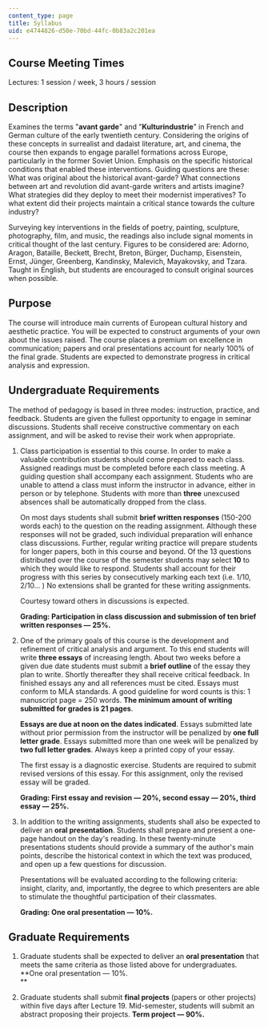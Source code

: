 ```yaml
---
content_type: page
title: Syllabus
uid: e4744826-d50e-70bd-44fc-0b83a2c201ea
---
```


Course Meeting Times
--------------------

Lectures: 1 session / week, 3 hours / session

Description
-----------

Examines the terms "**avant garde**" and "**Kulturindustrie**" in French and German culture of the early twentieth century. Considering the origins of these concepts in surrealist and dadaist literature, art, and cinema, the course then expands to engage parallel formations across Europe, particularly in the former Soviet Union. Emphasis on the specific historical conditions that enabled these interventions. Guiding questions are these: What was original about the historical avant-garde? What connections between art and revolution did avant-garde writers and artists imagine? What strategies did they deploy to meet their modernist imperatives? To what extent did their projects maintain a critical stance towards the culture industry?

Surveying key interventions in the fields of poetry, painting, sculpture, photography, film, and music, the readings also include signal moments in critical thought of the last century. Figures to be considered are: Adorno, Aragon, Bataille, Beckett, Brecht, Breton, Bürger, Duchamp, Eisenstein, Ernst, Jünger, Greenberg, Kandinsky, Malevich, Mayakovsky, and Tzara. Taught in English, but students are encouraged to consult original sources when possible.

Purpose
-------

The course will introduce main currents of European cultural history and aesthetic practice. You will be expected to construct arguments of your own about the issues raised. The course places a premium on excellence in communication; papers and oral presentations account for nearly 100% of the final grade. Students are expected to demonstrate progress in critical analysis and expression.

Undergraduate Requirements
--------------------------

The method of pedagogy is based in three modes: instruction, practice, and feedback. Students are given the fullest opportunity to engage in seminar discussions. Students shall receive constructive commentary on each assignment, and will be asked to revise their work when appropriate.

1.  Class participation is essential to this course. In order to make a valuable contribution students should come prepared to each class. Assigned readings must be completed before each class meeting. A guiding question shall accompany each assignment. Students who are unable to attend a class must inform the instructor in advance, either in person or by telephone. Students with more than **three** unexcused absences shall be automatically dropped from the class.  
      
    On most days students shall submit **brief written responses** (150-200 words each) to the question on the reading assignment. Although these responses will not be graded, such individual preparation will enhance class discussions. Further, regular writing practice will prepare students for longer papers, both in this course and beyond. Of the 13 questions distributed over the course of the semester students may select **10** to which they would like to respond. Students shall account for their progress with this series by consecutively marking each text (i.e. 1/10, 2/10… ) No extensions shall be granted for these writing assignments.  
      
    Courtesy toward others in discussions is expected.  
      
    **Grading: Participation in class discussion and submission of ten brief written responses — 25%.**
2.  One of the primary goals of this course is the development and refinement of critical analysis and argument. To this end students will write **three essays** of increasing length. About two weeks before a given due date students must submit a **brief outline** of the essay they plan to write. Shortly thereafter they shall receive critical feedback. In finished essays any and all references must be cited. Essays must conform to MLA standards. A good guideline for word counts is this: 1 manuscript page = 250 words. **The minimum amount of writing submitted for grades is 21 pages**.  
      
    **Essays are due at noon on the dates indicated**. Essays submitted late without prior permission from the instructor will be penalized by **one full letter grade**. Essays submitted more than one week will be penalized by **two full letter grades**. Always keep a printed copy of your essay.  
      
    The first essay is a diagnostic exercise. Students are required to submit revised versions of this essay. For this assignment, only the revised essay will be graded.  
      
    **Grading: First essay and revision — 20%, second essay — 20%, third essay — 25%.**
3.  In addition to the writing assignments, students shall also be expected to deliver an **oral presentation**. Students shall prepare and present a one-page handout on the day's reading. In these twenty-minute presentations students should provide a summary of the author's main points, describe the historical context in which the text was produced, and open up a few questions for discussion.  
      
    Presentations will be evaluated according to the following criteria: insight, clarity, and, importantly, the degree to which presenters are able to stimulate the thoughtful participation of their classmates.  
      
    **Grading: One oral presentation — 10%.**

Graduate Requirements
---------------------

1.  Graduate students shall be expected to deliver an **oral presentation** that meets the same criteria as those listed above for undergraduates. **One oral presentation — 10%.  
    **  
    
2.  Graduate students shall submit **final projects** (papers or other projects) within five days after Lecture 19. Mid-semester, students will submit an abstract proposing their projects. **Term project — 90%.**